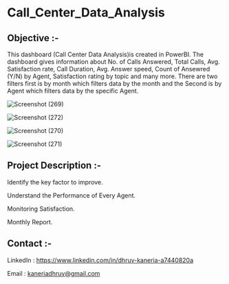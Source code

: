 # Call_Center_Data_Analysis

## Objective :-
This dashboard (Call Center Data Analysis)is created in PowerBI. The dashboard gives information about No. of Calls Answered, Total Calls, Avg. Satisfaction rate, Call Duration, Avg. Answer speed, Count of Ansewred (Y/N) by Agent, Satisfaction rating by topic and many more. There are two filters first is by month which filters data by the month and the Second is by Agent which filters data by the specific Agent.    

![Screenshot (269)](https://github.com/Kaneriadhruv/Call_Center_Data_Analysis/assets/110617447/6f190f7c-522f-4383-9159-73d71a64baa6)

![Screenshot (272)](https://github.com/Kaneriadhruv/Call_Center_Data_Analysis/assets/110617447/e648104e-1d84-444b-98c0-f701e9f98967)

![Screenshot (270)](https://github.com/Kaneriadhruv/Call_Center_Data_Analysis/assets/110617447/625c67d7-e4f3-46ee-a042-ad358d2cc162)

![Screenshot (271)](https://github.com/Kaneriadhruv/Call_Center_Data_Analysis/assets/110617447/f977794c-c127-424b-8a1c-421ec3f1de5c)

## Project Description :-
Identify the key factor to improve.

Understand the Performance of Every Agent.

Monitoring Satisfaction.

Monthly Report.

## Contact :-
LinkedIn : https://www.linkedin.com/in/dhruv-kaneria-a7440820a

Email : kaneriadhruv@gmail.com
